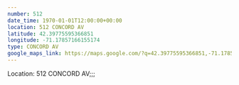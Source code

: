 ```yaml
---
number: 512
date_time: 1970-01-01T12:00:00+00:00
location: 512 CONCORD AV
latitude: 42.39775595366851
longitude: -71.17857166155174
type: CONCORD AV
google_maps_link: https://maps.google.com/?q=42.39775595366851,-71.17857166155174
---
```


Location: 512 CONCORD AV;;;

